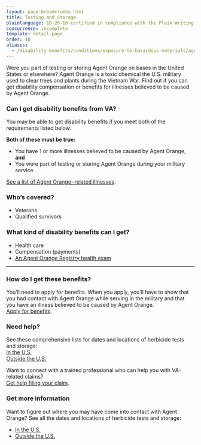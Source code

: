 ```yaml
---
layout: page-breadcrumbs.html
title: Testing and Storage
plainlanguage: 10-26-16 certified in compliance with the Plain Writing Act
concurrence: incomplete
template: detail-page
order: 10
aliases:
  - /disability-benefits/conditions/exposure-to-hazardous-materials/agent-orange/test-storage/
---
```


<div class="va-introtext">

Were you part of testing or storing Agent Orange on bases in the United States or elsewhere? Agent Orange is a toxic chemical the U.S. military used to clear trees and plants during the Vietnam War. Find out if you can get disability compensation or benefits for illnesses believed to be caused by Agent Orange.

</div>

<div class="feature" markdown="1">

### Can I get disability benefits from VA?

You may be able to get disability benefits if you meet both of the requirements listed below.

**Both of these must be true:**
- You have 1 or more illnesses believed to be caused by Agent Orange, **and**
- You were part of testing or storing Agent Orange during your military service

[See a list of Agent Orange‒related illnesses](/disability/eligibility/hazardous-materials-exposure/agent-orange/related-diseases/).

### Who’s covered?

- Veterans
- Qualified survivors
</div>


### What kind of disability benefits can I get?

- Health care
- Compensation (payments)
- [An Agent Orange Registry health exam](/disability/eligibility/hazardous-materials-exposure/agent-orange/registry-health-exam/)

-----

### How do I get these benefits?

You’ll need to apply for benefits. When you apply, you’ll have to show that you had contact with Agent Orange while serving in the military and that you have an illness believed to be caused by Agent Orange. <br>
[Apply for benefits](/disability/how-to-file-claim/).

### Need help?

See these comprehensive lists for dates and locations of herbicide tests and storage:<br>
[In the U.S.](https://www.publichealth.va.gov/exposures/agentorange/locations/tests-storage/usa.asp)<br>
[Outside the U.S.](https://www.publichealth.va.gov/exposures/agentorange/locations/tests-storage/outside-vietnam.asp)

Want to connect with a trained professional who can help you with VA-related claims? <br>
[Get help filing your claim](/disability/get-help-filing-claim/).


### Get more information

Want to figure out where you may have come into contact with Agent Orange? See all the dates and locations of herbicide tests and storage:
- [In the U.S.](https://www.publichealth.va.gov/exposures/agentorange/locations/tests-storage/usa.asp)
- [Outside the U.S.](https://www.publichealth.va.gov/exposures/agentorange/locations/tests-storage/outside-vietnam.asp)
